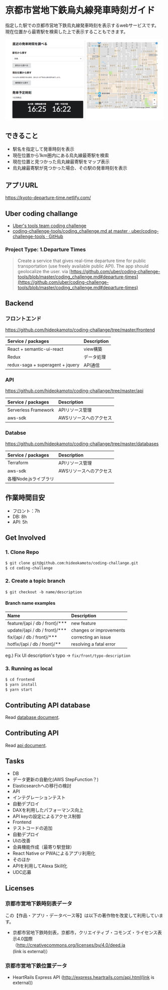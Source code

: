 # 京都市営地下鉄烏丸線発車時刻ガイド

指定した駅での京都市営地下鉄烏丸線発車時刻を表示するwebサービスです。
現在位置から最寄駅を検索した上で表示することもできます。

![capture](https://raw.githubusercontent.com/hideokamoto/coding-challange/master/assets/img/screenshot.png)

## できること
- 駅名を指定して発車時刻を表示
- 現在位置から1km圏内にある烏丸線最寄駅を検索
- 現在位置と見つかった烏丸線最寄駅をマップ表示
- 烏丸線最寄駅が見つかった場合、その駅の発車時刻を表示

## アプリURL
https://kyoto-departure-time.netlify.com/

## Uber coding challange

- [Uber's tools team coding challenge](https://github.com/uber/coding-challenge-tools)
- [coding-challenge-tools/coding_challenge.md at master · uber/coding-challenge-tools · GitHub](https://github.com/uber/coding-challenge-tools/blob/master/coding_challenge.md)

### Project Type: 1.Departure Times

> Create a service that gives real-time departure time for public transportation (use freely available public API). The app should geolocalize the user.
> via [https://github.com/uber/coding-challenge-tools/blob/master/coding_challenge.md#departure-times](https://github.com/uber/coding-challenge-tools/blob/master/coding_challenge.md#departure-times)

## Backend

### フロントエンド
https://github.com/hideokamoto/coding-challange/tree/master/frontend

|Service / packages|Description|
|:--|:--|
|React + semantic-ui-react|view構築|
|Redux |データ処理|
|redux-saga + superagent + jquery|API通信|

### API
https://github.com/hideokamoto/coding-challange/tree/master/api

|Service / packages|Description|
|:--|:--|
|Serverless Framework|APIリソース管理|
|aws-sdk|AWSリソースへのアクセス|

### Databse
https://github.com/hideokamoto/coding-challange/tree/master/databases

|Service / packages|Description|
|:--|:--|
|Terraform|APIリソース管理|
|aws-sdk|AWSリソースへのアクセス|
|各種Node.jsライブラリ||

## 作業時間目安
- フロント：7h
- DB: 8h
- API: 5h

## Get Involved

### 1. Clone Repo

```
$ git clone git@github.com:hideokamoto/coding-challange.git
$ cd coding-challange
```

### 2. Create a topic branch

```
$ git checkout -b name/description
```

#### Branch name examples

|Name|Description|
|:--|:--|
|feature/{api / db / front}/***|new feature|
|update/{api / db / front}/***|changes or improvements|
|fix/{api / db / front}/***|correcting an issue|
|hotfix/{api / db / front}/**|resolving a fatal error|

eg.) Fix UI description's typo -> `fix/front/typo-description`

### 3. Running as local

```
$ cd frontend
$ yarn install
$ yarn start
```

## Contributing API database
Read [database document](https://github.com/hideokamoto/coding-challange/blob/master/databases/README.md).

## Contributing API
Read [api document](https://github.com/hideokamoto/coding-challange/blob/master/api/README.md).

## Tasks

- DB
 - データ更新の自動化(AWS StepFunction？)
 - Elasticsearchへの移行の検討
- API
 - インテグレーションテスト
 - 自動デプロイ
 - DAXを利用したパフォーマンス向上
 - API keyの設定によるアクセス制御
- Frontend
 - テストコードの追加
 - 自動デプロイ
 - UIの改善
 - 会員機能作成（最寄り駅登録）
 - React Native or PWAによるアプリ利用化
- そのほか
 - APIを利用してAlexa Skill化
 - UDC応募


## Licenses

### 京都市営地下鉄時刻表データ
この【作品・アプリ・データベース等】は以下の著作物を改変して利用しています。　

- 京都市営地下鉄時刻表，京都市，クリエイティブ・コモンズ・ライセンス表示4.0国際  
（http://creativecommons.org/licenses/by/4.0/deed.ja (link is external)）

### 京都市営地下鉄位置データ
- HeartRails Express API (http://express.heartrails.com/api.html(link is external))

